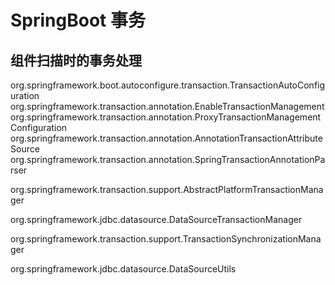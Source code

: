 # SpringBoot 事务

## 组件扫描时的事务处理

org.springframework.boot.autoconfigure.transaction.TransactionAutoConfiguration
org.springframework.transaction.annotation.EnableTransactionManagement
org.springframework.transaction.annotation.ProxyTransactionManagementConfiguration
org.springframework.transaction.annotation.AnnotationTransactionAttributeSource
org.springframework.transaction.annotation.SpringTransactionAnnotationParser


org.springframework.transaction.support.AbstractPlatformTransactionManager

org.springframework.jdbc.datasource.DataSourceTransactionManager

org.springframework.transaction.support.TransactionSynchronizationManager

org.springframework.jdbc.datasource.DataSourceUtils
